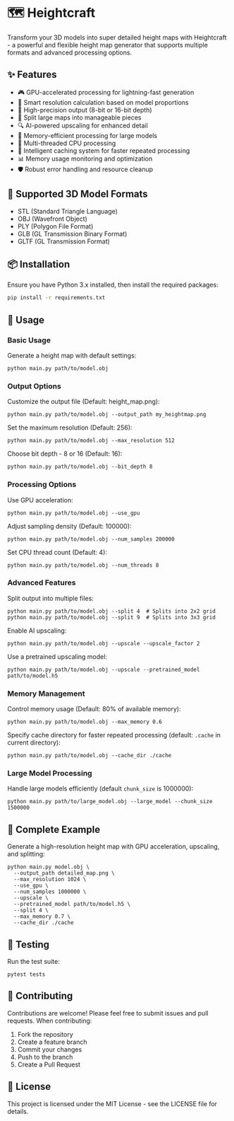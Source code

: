 # 🗺️ Heightcraft

Transform your 3D models into super detailed height maps with Heightcraft - a powerful and flexible height map generator that supports multiple formats and advanced processing options.

## ✨ Features

- 🎮 GPU-accelerated processing for lightning-fast generation
- 🎯 Smart resolution calculation based on model proportions
- 🎨 High-precision output (8-bit or 16-bit depth)
- 🧩 Split large maps into manageable pieces
- 🔍 AI-powered upscaling for enhanced detail
- 💾 Memory-efficient processing for large models
- 🚀 Multi-threaded CPU processing
- 🔄 Intelligent caching system for faster repeated processing
- 📊 Memory usage monitoring and optimization
- 🛡️ Robust error handling and resource cleanup

## 🔧 Supported 3D Model Formats

- STL (Standard Triangle Language)
- OBJ (Wavefront Object)
- PLY (Polygon File Format)
- GLB (GL Transmission Binary Format)
- GLTF (GL Transmission Format)

## 📦 Installation

Ensure you have Python 3.x installed, then install the required packages:

```bash
pip install -r requirements.txt
```

## 🚀 Usage

### Basic Usage

Generate a height map with default settings:

```shellscript
python main.py path/to/model.obj
```

### Output Options

Customize the output file (Default: height_map.png):

```shellscript
python main.py path/to/model.obj --output_path my_heightmap.png
```

Set the maximum resolution (Default: 256):

```shellscript
python main.py path/to/model.obj --max_resolution 512
```

Choose bit depth - 8 or 16 (Default: 16):

```shellscript
python main.py path/to/model.obj --bit_depth 8
```

### Processing Options

Use GPU acceleration:

```shellscript
python main.py path/to/model.obj --use_gpu
```

Adjust sampling density (Default: 100000):

```shellscript
python main.py path/to/model.obj --num_samples 200000
```

Set CPU thread count (Default: 4):

```shellscript
python main.py path/to/model.obj --num_threads 8
```

### Advanced Features

Split output into multiple files:

```shellscript
python main.py path/to/model.obj --split 4  # Splits into 2x2 grid
python main.py path/to/model.obj --split 9  # Splits into 3x3 grid
```

Enable AI upscaling:

```shellscript
python main.py path/to/model.obj --upscale --upscale_factor 2
```

Use a pretrained upscaling model:

```shellscript
python main.py path/to/model.obj --upscale --pretrained_model path/to/model.h5
```

### Memory Management

Control memory usage (Default: 80% of available memory):

```shellscript
python main.py path/to/model.obj --max_memory 0.6
```

Specify cache directory for faster repeated processing (default: `.cache` in current directory):

```shellscript
python main.py path/to/model.obj --cache_dir ./cache
```

### Large Model Processing

Handle large models efficiently (default `chunk_size` is 1000000):

```shellscript
python main.py path/to/large_model.obj --large_model --chunk_size 1500000
```

## 🔄 Complete Example

Generate a high-resolution height map with GPU acceleration, upscaling, and splitting:

```shellscript
python main.py model.obj \
  --output_path detailed_map.png \
  --max_resolution 1024 \
  --use_gpu \
  --num_samples 1000000 \
  --upscale \
  --pretrained_model path/to/model.h5 \
  --split 4 \
  --max_memory 0.7 \
  --cache_dir ./cache
```

## 🧪 Testing

Run the test suite:

```shellscript
pytest tests
```

## 🤝 Contributing

Contributions are welcome! Please feel free to submit issues and pull requests. When contributing:

1. Fork the repository
2. Create a feature branch
3. Commit your changes
4. Push to the branch
5. Create a Pull Request

## 📝 License

This project is licensed under the MIT License - see the LICENSE file for details.
